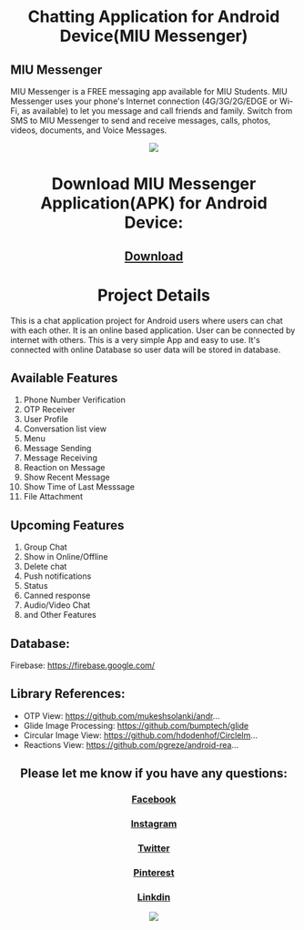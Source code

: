 <h1 align="center"> Chatting Application for Android Device(MIU Messenger) </h1>


## MIU Messenger
 MIU Messenger is a FREE messaging app available for MIU Students.  MIU Messenger uses your phone's Internet connection (4G/3G/2G/EDGE or Wi-Fi, as available) to let you message and call friends and family. Switch from SMS to  MIU Messenger to send and receive messages, calls, photos, videos, documents, and Voice Messages.


<p align="center">
  <img src="https://user-images.githubusercontent.com/78319150/112051588-51d43780-8b7c-11eb-852a-4801afc10c38.png">
</p>


<h1 align="center"> Download  MIU Messenger Application(APK) for Android Device: </h1>

## [<p align="center">Download</p>](https://drive.google.com/drive/folders/17NgW1G1VYN4FvWf3DYI5BHYLW2j8ltn8?usp=sharing) 


<h1 align="center"> Project Details </h1>
This is a chat application project for Android users where users can chat with each other. It is an online based application. User can be connected by internet with others. This is a very simple App and easy to use. It's connected with online Database so user data will be stored in database.

## Available Features
 
   1. Phone Number Verification
   2. OTP Receiver 
   3. User Profile
   4. Conversation list view
   5. Menu
   6. Message Sending
   7. Message Receiving
   8. Reaction on Message
   9. Show Recent Message
   10. Show Time of Last Messsage
   11. File Attachment
  
   

## Upcoming Features

   1. Group Chat 
   2. Show in Online/Offline
   3. Delete chat 
   4. Push notifications
   5. Status 
   6. Canned response  
   7. Audio/Video Chat
   8. and Other Features

## Database:
  Firebase: https://firebase.google.com/
  

## Library References:
  * OTP View: https://github.com/mukeshsolanki/andr...  
  * Glide Image Processing: https://github.com/bumptech/glide  
  * Circular Image View: https://github.com/hdodenhof/CircleIm...  
  * Reactions View: https://github.com/pgreze/android-rea...


<h2 align="center"> Please let me know if you have any questions: </h2>

###   [<p align="center">Facebook</p>](https://www.facebook.com/imbodrulalam/)
###   [<p align="center">Instagram</p>](https://www.instagram.com/imbodrulalam/)
###   [<p align="center">Twitter</p>](https://twitter.com/imbodrulalam)
###   [<p align="center">Pinterest</p>](https://www.pinterest.com/mdbodrualam/_saved/)
###   [<p align="center">Linkdin</p>](https://www.linkedin.com/in/imbodrulalam/)


<p align="center">
  <img src="https://user-images.githubusercontent.com/78319150/112040673-b210ac80-8b6f-11eb-8299-c579f3ecde7a.jpg">
</p>



 
